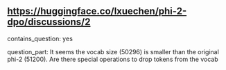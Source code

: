 ## https://huggingface.co/lxuechen/phi-2-dpo/discussions/2

contains_question: yes

question_part: It seems the vocab size (50296) is smaller than the original phi-2 (51200). Are there special operations to drop tokens from the vocab